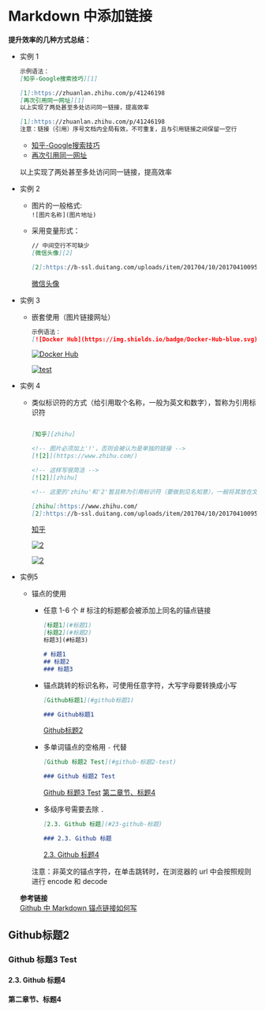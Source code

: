 # Markdown 中添加链接

**提升效率的几种方式总结：**

- 实例 1

  ```markdown
  示例语法：
  [知乎-Google搜索技巧][1]

  [1]:https://zhuanlan.zhihu.com/p/41246198
  [再次引用同一网址][1]
  以上实现了两处甚至多处访问同一链接，提高效率

  [1]:https://zhuanlan.zhihu.com/p/41246198
  注意：链接（引用）序号文档内全局有效，不可重复，且与引用链接之间保留一空行
  ```

  - [知乎-Google搜索技巧][1]
  - [再次引用同一网址][1]

  以上实现了两处甚至多处访问同一链接，提高效率

  [1]:https://zhuanlan.zhihu.com/p/41246198

- 实例 2
  - 图片的一般格式:  
    `![图片名称](图片地址)`
  - 采用变量形式：  

    ```markdown
    // 中间空行不可缺少
    [微信头像][2]

    [2]:https://b-ssl.duitang.com/uploads/item/201704/10/20170410095843_SEvMy.thumb.700_0.jpeg
    ```

    [微信头像][2]

    [2]:https://b-ssl.duitang.com/uploads/item/201704/10/20170410095843_SEvMy.thumb.700_0.jpeg

- 实例 3
  - 嵌套使用（图片链接网址）

    ```markdown
    示例语法：
    [![Docker Hub](https://img.shields.io/badge/Docker-Hub-blue.svg)](https://hub.docker.com/r/bludit/docker/)
    ```

    [![Docker Hub](https://img.shields.io/badge/Docker-Hub-blue.svg)](https://hub.docker.com/r/bludit/docker/)

    [![test](https://b-ssl.duitang.com/uploads/item/201704/10/20170410095843_SEvMy.thumb.700_0.jpeg)](https://b-ssl.duitang.com/uploads/item/201704/10/20170410095843_SEvMy.thumb.700_0.jpeg)

- 实例 4
  - 类似标识符的方式（给引用取个名称，一般为英文和数字），暂称为引用标识符

    ```markdown

    [知乎][zhihu]

    <!-- 图片必须加上'!'，否则会被认为是单独的链接 -->
    [![2]](https://www.zhihu.com/)

    <!-- 这样写很简洁 -->
    [![2]][zhihu]

    <!-- 这里的'zhihu'和'2'暂且称为引用标识符（要做到见名知意），一般将其放在文章尾末 -->

    [zhihu]:https://www.zhihu.com/
    [2]:https://b-ssl.duitang.com/uploads/item/201704/10/20170410095843_SEvMy.thumb.700_0.jpeg

    ```

    [知乎][zhihu]

    [![2]](https://www.zhihu.com/)

    [![2]][zhihu]

    [zhihu]:https://www.zhihu.com/

- 实例5

  - 锚点的使用
    - 任意 1-6 个 # 标注的标题都会被添加上同名的锚点链接

        ```markdown
        [标题1](#标题1) 
        [标题2](#标题2) 
        标题3](#标题3) 

        # 标题1
        ## 标题2
        ### 标题3
        ```

    - 锚点跳转的标识名称，可使用任意字符，大写字母要转换成小写

        ```markdown
        [Github标题1](#github标题1)

        ### Github标题1
        ```

        [Github标题2](#github标题2)

    - 多单词锚点的空格用 `-` 代替

        ```markdown
        [Github 标题2 Test](#github-标题2-test)

        ### Github 标题2 Test
        ```

        [Github 标题3 Test](#github-标题3-test)
        [第二章节、标题4](#第二章节-标题4)

    - 多级序号需要去除 `.`

        ```markdown
        [2.3. Github 标题](#23-github-标题)

        ### 2.3. Github 标题
        ```

        [2.3. Github 标题4](#23-github-标题4)

    注意：非英文的锚点字符，在单击跳转时，在浏览器的 url 中会按照规则进行 encode 和 decode

  **参考链接**  
  [Github 中 Markdown 锚点链接如何写](https://my.oschina.net/antsky/blog/1475173)

## Github标题2

### Github 标题3 Test

#### 2.3. Github 标题4

#### 第二章节、标题4
